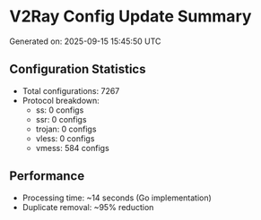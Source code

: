 # V2Ray Config Update Summary
Generated on: 2025-09-15 15:45:50 UTC

## Configuration Statistics
- Total configurations: 7267
- Protocol breakdown:
  - ss: 0 configs
  - ssr: 0 configs
  - trojan: 0 configs
  - vless: 0 configs
  - vmess: 584 configs

## Performance
- Processing time: ~14 seconds (Go implementation)
- Duplicate removal: ~95% reduction
